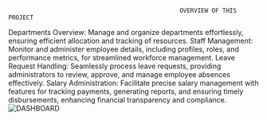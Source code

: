                                                     OVERVIEW OF THIS PROJECT
Departments Overview: Manage and organize departments effortlessly, ensuring efficient allocation and tracking of resources.
Staff Management: Monitor and administer employee details, including profiles, roles, and performance metrics, for streamlined workforce management.
Leave Request Handling: Seamlessly process leave requests, providing administrators to review, approve, and manage employee absences effectively.
Salary Administration: Facilitate precise salary management with features for tracking payments, generating reports, and ensuring timely disbursements, enhancing financial transparency and compliance.
![DASHBOARD](https://github.com/Irshadp556/DATABASE-PROJECT/assets/151002600/e6e47ee7-3d21-4a61-9379-bc953807cc75)
